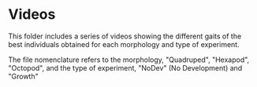 # Videos

This folder includes a series of videos showing the different gaits of the best individuals obtained for each morphology and type of experiment.

The file nomenclature refers to the morphology, "Quadruped", "Hexapod", "Octopod", and the type of experiment, "NoDev" (No Development) and "Growth"

